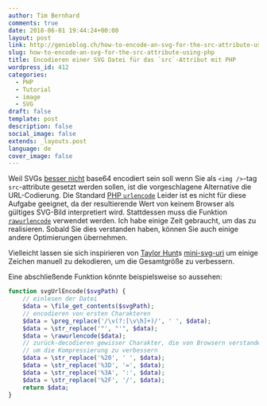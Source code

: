 ```yaml
---
author: Tim Bernhard
comments: true
date: 2018-06-01 19:44:24+00:00
layout: post
link: http://genieblog.ch/how-to-encode-an-svg-for-the-src-attribute-using-php/
slug: how-to-encode-an-svg-for-the-src-attribute-using-php
title: Encodieren einer SVG Datei für das `src`-Attribut mit PHP
wordpress_id: 412
categories:
  - PHP
  - Tutorial
  - image
  - SVG
draft: false
template: post
description: false
social_image: false
extends: _layouts.post
language: de
cover_image: false
---
```


Weil SVGs [besser nicht](https://css-tricks.com/probably-dont-base64-svg/) base64 encodiert sein soll wenn Sie als `<img />`-tag `src`-attribute gesetzt werden sollen, ist die vorgeschlagene Alternative die URL-Codierung.
Die Standard [PHP `urlencode`](https://www.php.net/manual/de/function.urlencode.php) Leider ist es nicht für diese Aufgabe geeignet, da der resultierende Wert von keinem Browser als gültiges SVG-Bild interpretiert wird.
Stattdessen muss die Funktion [`rawurlencode`](https://www.php.net/manual/de/function.rawurlencode.php) verwendet werden.
Ich habe einige Zeit gebraucht, um das zu realisieren.
Sobald Sie dies verstanden haben, können Sie auch einige andere Optimierungen übernehmen.

<!-- codepen does not like being checked for availability -->
<!-- markdown-link-check-disable-next-line -->

Vielleicht lassen sie sich inspirieren von [Taylor Hunt](https://codepen.io/tigt/post/optimizing-svgs-in-data-uris)s
[mini-svg-uri](https://github.com/tigt/mini-svg-data-uri) um einige Zeichen manuell zu dekodieren, um die Gesamtgröße zu verbessern.

Eine abschließende Funktion könnte beispielsweise so aussehen:

```php
function svgUrlEncode($svgPath) {
    // einlesen der Datei
    $data = \file_get_contents($svgPath);
    // encodieren von ersten Charakteren
    $data = \preg_replace('/\v(?:[\v\h]+)/', ' ', $data);
    $data = \str_replace('"', "'", $data);
    $data = \rawurlencode($data);
    // zurück-decodieren gewisser Charakter, die von Browsern verstanden werden,
    // um die Kompressierung zu verbessern
    $data = \str_replace('%20', ' ', $data);
    $data = \str_replace('%3D', '=', $data);
    $data = \str_replace('%3A', ':', $data);
    $data = \str_replace('%2F', '/', $data);
    return $data;
}
```
